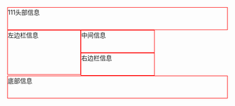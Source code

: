 <!DOCTYPE html PUBLIC "-//W3C//DTD XHTML 1.0 Transitional//EN" "http://www.w3.org/TR/xhtml1/DTD/xhtml1-transitional.dtd">
<html xmlns="http://www.w3.org/1999/xhtml">
<head>
<meta http-equiv="Content-Type" content="text/html; charset=utf-8" />
<title>Untitled Document</title>
<style>
div{ border:solid 1px red; height:50px;}
#left,#middle,#right{ float:left; width:33%;}
#left{ height:100px;}
#footer{ clear:left;}   
</style>
</head>

<body>
<div id="heeader">111头部信息</div>
<div id="left">左边栏信息</div>
<div id="middle">中间信息</div>
<div id="right">右边栏信息</div>
<div id="footer">底部信息</div>

</body>
</html>
